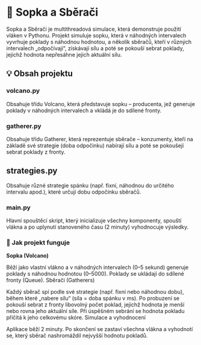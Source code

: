 # 📌 Sopka a Sběrači
Sopka a Sběrači je multithreadová simulace, která demonstruje použití vláken v Pythonu. Projekt simuluje sopku, která v náhodných intervalech vyvrhuje poklady s náhodnou hodnotou, a několik sběračů, kteří v různých intervalech „odpočívají“, získávají sílu a poté se pokouší sebrat poklady, jejichž hodnota nepřesáhne jejich aktuální sílu.

## 💡 Obsah projektu
### volcano.py
Obsahuje třídu Volcano, která představuje sopku – producenta, jež generuje poklady v náhodných intervalech a vkládá je do sdílené fronty.

### gatherer.py
Obsahuje třídu Gatherer, která reprezentuje sběrače – konzumenty, kteří na základě své strategie (doba odpočinku) nabírají sílu a poté se pokoušejí sebrat poklady z fronty.

## strategies.py
Obsahuje různé strategie spánku (např. fixní, náhodnou do určitého intervalu apod.), které určují dobu odpočinku sběračů.

### main.py
Hlavní spouštěcí skript, který inicializuje všechny komponenty, spouští vlákna a po uplynutí stanoveného času (2 minuty) vyhodnocuje výsledky.

### 🚀 Jak projekt funguje
**Sopka (Volcano)**

Běží jako vlastní vlákno a v náhodných intervalech (0–5 sekund) generuje poklady s náhodnou hodnotou (0–5000).
Poklady se ukládají do sdílené fronty (Queue).
Sběrači (Gatherers)

Každý sběrač spí podle své strategie (např. fixní nebo náhodnou dobu), během které „nabere sílu“ (síla = doba spánku v ms).
Po probuzení se pokouší sebrat z fronty libovolný počet poklad, jejichž hodnota je menší nebo rovna jeho aktuální síle.
Při úspěšném sebrání se hodnota pokladu přičítá k jeho celkovému skóre.
Simulace a vyhodnocení

Aplikace běží 2 minuty.
Po skončení se zastaví všechna vlákna a vyhodnotí se, který sběrač nashromáždil nejvyšší hodnotu pokladů.

